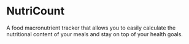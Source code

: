 # NutriCount
A food macronutrient tracker that allows you to easily calculate the nutritional content of your meals and stay on top of your health goals.
